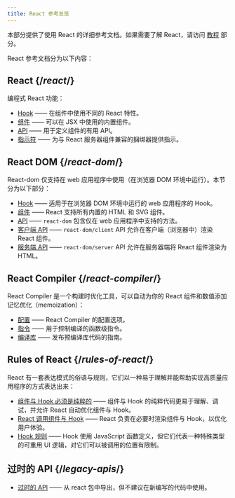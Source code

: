 ```yaml
---
title: React 参考总览
---
```


<Intro>

本部分提供了使用 React 的详细参考文档。如果需要了解 React，请访问 [教程](/learn) 部分。

</Intro>

React 参考文档分为以下内容：

## React {/*react*/}

编程式 React 功能：

* [Hook](/reference/react/hooks) —— 在组件中使用不同的 React 特性。
* [组件](/reference/react/components) —— 可以在 JSX 中使用的内置组件。
* [API](/reference/react/apis) —— 用于定义组件的有用 API。
* [指示符](/reference/rsc/directives) —— 为与 React 服务器组件兼容的捆绑器提供指示。

## React DOM {/*react-dom*/}

React-dom 仅支持在 web 应用程序中使用（在浏览器 DOM 环境中运行）。本节分为以下部分：

* [Hook](/reference/react-dom/hooks) —— 适用于在浏览器 DOM 环境中运行的 web 应用程序的 Hook。
* [组件](/reference/react-dom/components) —— React 支持所有内置的 HTML 和 SVG 组件。
* [API](/reference/react-dom) —— `react-dom` 包含仅在 web 应用程序中支持的方法。
* [客户端 API](/reference/react-dom/client) —— `react-dom/client` API 允许在客户端（浏览器中）渲染 React 组件。
* [服务端 API](/reference/react-dom/server) —— `react-dom/server` API 允许在服务器端将 React 组件渲染为 HTML。


## React Compiler {/*react-compiler*/}

React Compiler 是一个构建时优化工具，可以自动为你的 React 组件和数值添加记忆优化（memoization）：

* [配置](/reference/react-compiler/configuration) —— React Compiler 的配置选项。
* [指令](/reference/react-compiler/directives) —— 用于控制编译的函数级指令。
* [编译库](/reference/react-compiler/compiling-libraries) —— 发布预编译库代码的指南。

## Rules of React {/*rules-of-react*/}

React 有一套表达模式的俗语与规则，它们以一种易于理解并能帮助实现高质量应用程序的方式表达出来：

* [组件与 Hook 必须是纯粹的](/reference/rules/components-and-hooks-must-be-pure) —— 组件与 Hook 的纯粹代码更易于理解、调试，并允许 React 自动优化组件与 Hook。
* [React 调用组件与 Hook](/reference/rules/react-calls-components-and-hooks) —— React 负责在必要时渲染组件与 Hook，以优化用户体验。
* [Hook 规则](/reference/rules/rules-of-hooks) —— Hook 使用 JavaScript 函数定义，但它们代表一种特殊类型的可重用 UI 逻辑，对它们可以被调用的位置有限制。

## 过时的 API {/*legacy-apis*/}

* [过时的 API](/reference/react/legacy) —— 从 react 包中导出，但不建议在新编写的代码中使用。
